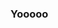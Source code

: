 ### Yooooo

<!--
**kieeeeeerannnn/kieeeeeerannnn** is a ✨ _special_ ✨ repository because its `README.md` (this file) appears on your GitHub profile.

Here are some ideas to get you started:

- 🔭 I’m currently an Administrator @ Autent Development
- I also make discord bots.. sometimes..
-->
